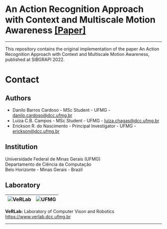# An Action Recognition Approach with Context and Multiscale Motion Awareness [[Paper]](http://sibgrapi.sid.inpe.br/col/sid.inpe.br/sibgrapi/2022/09.20.00.55/doc/cardoso-38-inpe.pdf)

---
This repository contains the original implementation of the paper An Action Recognition Approach with Context and Multiscale Motion Awareness, published at SIBGRAPI 2022.

Contact
===

Authors
---

* Danilo Barros Cardoso - MSc Student - UFMG - danilo.cardoso@dcc.ufmg.br
* Luiza C.B. Campos - MSc Student - UFMG - luiza.chagas@dcc.ufmg.br
* Erickson R. do Nascimento - Principal Investigator - UFMG - erickson@dcc.ufmg.br

Institution
---

Universidade Federal de Minas Gerais (UFMG)  
Departamento de Ciência da Computação  
Belo Horizonte - Minas Gerais - Brazil 

Laboratory
---

![VeRLab](https://dcc.ufmg.br/wp-content/uploads/logo-verlab-medium.png) | ![UFMG](https://logodownload.org/wp-content/uploads/2015/02/ufmg-logo-5-1.png)
--- | ---

**VeRLab:** Laboratory of Computer Vison and Robotics   
https://www.verlab.dcc.ufmg.br

---
